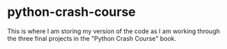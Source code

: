 # python-crash-course
This is where I am storing my version of the code as I am working through the three final projects in the "Python Crash Course" book.

